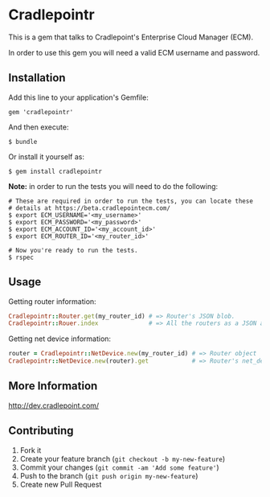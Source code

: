 # Cradlepointr

This is a gem that talks to Cradlepoint's Enterprise Cloud Manager \(ECM\).

In order to use this gem you will need a valid ECM username and password.


## Installation

Add this line to your application's Gemfile:

    gem 'cradlepointr'

And then execute:

    $ bundle

Or install it yourself as:

    $ gem install cradlepointr

__Note:__ in order to run the tests you will need to do the following:

    # These are required in order to run the tests, you can locate these
    # details at https://beta.cradlepointecm.com/
    $ export ECM_USERNAME='<my_username>'
    $ export ECM_PASSWORD='<my_password>'
    $ export ECM_ACCOUNT_ID='<my_account_id>'
    $ export ECM_ROUTER_ID='<my_router_id>'

    # Now you're ready to run the tests.
    $ rspec

## Usage

Getting router information:

```ruby
Cradlepointr::Router.get(my_router_id) # => Router's JSON blob.
Cradlepointr::Rouer.index              # => All the routers as a JSON array.
```

Getting net device information:

```ruby
router = Cradlepointr::NetDevice.new(my_router_id) # => Router object
Cradlepointr::NetDevice.new(router).get            # => Router's net_device info as JSON blob.
```

## More Information

http://dev.cradlepoint.com/

## Contributing

1. Fork it
2. Create your feature branch (`git checkout -b my-new-feature`)
3. Commit your changes (`git commit -am 'Add some feature'`)
4. Push to the branch (`git push origin my-new-feature`)
5. Create new Pull Request
